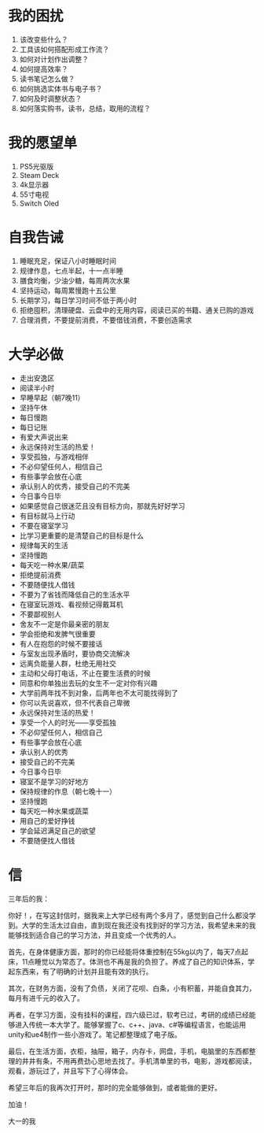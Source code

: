 # 我的困扰

1. 该改变些什么？
2. 工具该如何搭配形成工作流？
3. 如何对计划作出调整？
4. 如何提高效率？
5. 读书笔记怎么做？
6. 如何挑选实体书与电子书？
7. 如何及时调整状态？
8. 如何落实购书，读书，总结，取用的流程？

# 我的愿望单

1. PS5光驱版
2. Steam Deck
3. 4k显示器
4. 55寸电视
5. Switch Oled

# 自我告诫

1. 睡眠充足，保证八小时睡眠时间
2. 规律作息，七点半起，十一点半睡
3. 膳食均衡，少油少糖，每周两次水果
4. 坚持运动，每周累慢跑十五公里
5. 长期学习，每日学习时间不低于两小时
6. 拒绝囤积，清理硬盘、云盘中的无用内容，阅读已买的书籍、通关已购的游戏
7. 合理消费，不要提前消费，不要借钱消费，不要创造需求

# 大学必做
- 走出安逸区
- 阅读半小时
- 早睡早起（朝7晚11）
- 坚持午休
- 每日慢跑
- 每日记账
- 有爱大声说出来
- 永远保持对生活的热爱！
- 享受孤独，与游戏相伴
- 不必仰望任何人，相信自己
- 有些事学会放在心底
- 承认别人的优秀，接受自己的不完美
- 今日事今日毕
- 如果感觉自己很迷茫且没有目标方向，那就先好好学习
- 有目标就马上行动
- 不要在寝室学习
- 比学习更重要的是清楚自己的目标是什么
- 规律每天的生活
- 坚持慢跑
- 每天吃一种水果/蔬菜
- 拒绝提前消费
- 不要随便找人借钱
- 不要为了省钱而降低自己的生活水平
- 在寝室玩游戏、看视频记得戴耳机
- 不要鄙视别人
- 舍友不一定是你最亲密的朋友
- 学会拒绝和发脾气很重要
- 有人在抱怨的时候不要接话
- 与室友出现矛盾时，要协商交流解决
- 远离负能量人群，杜绝无用社交
- 主动和父母打电话，不止在要生活费的时候
- 同意和你单独出去玩的女生不一定对你有兴趣
- 大学前两年找不到对象，后两年也不太可能找得到了
- 你可以先说喜欢，但不代表自己卑微
- 永远保持对生活的热爱！
- 享受一个人的时光——享受孤独
- 不必仰望任何人，相信自己
- 有些事学会放在心底
- 承认别人的优秀
- 接受自己的不完美
- 今日事今日毕
- 寝室不是学习的好地方
- 保持规律的作息（朝七晚十一）
- 坚持慢跑
- 每天吃一种水果或蔬菜
- 用自己的爱好挣钱
- 学会延迟满足自己的欲望
- 不要随便找人借钱
# 信

三年后的我：

你好！，在写这封信时，据我来上大学已经有两个多月了，感觉到自己什么都没学到。大学的生活太过自由，直到现在我还没有找到好的学习方法，我希望未来的我能够找到适合自己的学习方法，并且变成一个优秀的人。

首先，在身体健康方面，那时的你已经能将体重控制在55kg以内了，每天7点起床，11点睡觉以为常态了。体测也不再是我的负担了。养成了自己的知识体系，学起东西来，有了明确的计划并且能有效的执行。

其次，在财务方面，没有了负债，关闭了花呗、白条，小有积蓄，并能自食其力，每月有进千元的收入了。

再者，在学习方面，没有挂科的课程，四六级已过，软考已过，考研的成绩已经能够进入传统一本大学了。能够掌握了c、c++、java、c#等编程语言，也能运用unity和ue4制作一些小游戏了。笔记都整理成了电子版。

最后，在生活方面，衣柜，抽屉，箱子，内存卡，网盘，手机，电脑里的东西都整理的井井有条，不用再费劲心思地去找了。手机清单里的书，电影，游戏都阅读，观看，游玩过了，并且写下了心得体会。

希望三年后的我再次打开时，那时的完全能够做到，或者能做的更好。

加油！

大一的我
